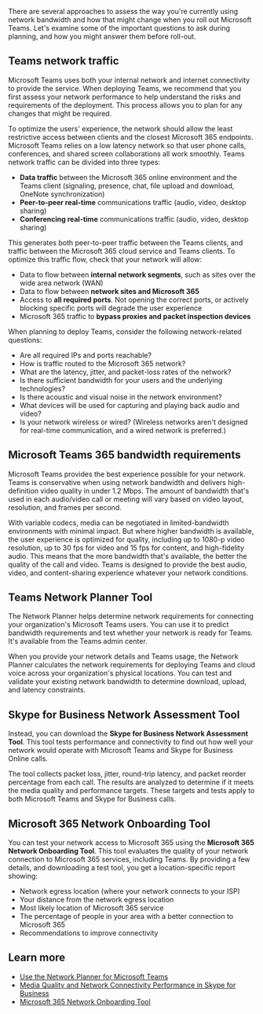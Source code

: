 There are several approaches to assess the way you're currently using network bandwidth and how that might change when you roll out Microsoft Teams. Let's examine some of the important questions to ask during planning, and how you might answer them before roll-out.

## Teams network traffic

Microsoft Teams uses both your internal network and internet connectivity to provide the service. When deploying Teams, we recommend that you first assess your network performance to help understand the risks and requirements of the deployment. This process allows you to plan for any changes that might be required.

To optimize the users' experience, the network should allow the least restrictive access between clients and the closest Microsoft 365 endpoints. Microsoft Teams relies on a low latency network so that user phone calls, conferences, and shared screen collaborations all work smoothly. Teams network traffic can be divided into three types:

- **Data traffic** between the Microsoft 365 online environment and the Teams client (signaling, presence, chat, file upload and download, OneNote synchronization)
- **Peer-to-peer real-time** communications traffic (audio, video, desktop sharing)
- **Conferencing real-time** communications traffic (audio, video, desktop sharing)

This generates both peer-to-peer traffic between the Teams clients, and traffic between the Microsoft 365 cloud service and Teams clients. To optimize this traffic flow, check that your network will allow:

- Data to flow between **internal network segments**, such as sites over the wide area network (WAN)
- Data to flow between **network sites and Microsoft 365**
- Access to **all required ports**. Not opening the correct ports, or actively blocking specific ports will degrade the user experience
- Microsoft 365 traffic to **bypass proxies and packet inspection devices**

When planning to deploy Teams, consider the following network-related questions:

- Are all required IPs and ports reachable?
- How is traffic routed to the Microsoft 365 network?
- What are the latency, jitter, and packet-loss rates of the network?
- Is there sufficient bandwidth for your users and the underlying technologies?
- Is there acoustic and visual noise in the network environment?
- What devices will be used for capturing and playing back audio and video?
- Is your network wireless or wired? (Wireless networks aren't designed for real-time communication, and a wired network is preferred.)

## Microsoft Teams 365 bandwidth requirements

Microsoft Teams provides the best experience possible for your network. Teams is conservative when using network bandwidth and delivers high-definition video quality in under 1.2 Mbps. The amount of bandwidth that's used in each audio/video call or meeting will vary based on video layout, resolution, and frames per second.

With variable codecs, media can be negotiated in limited-bandwidth environments with minimal impact. But where higher bandwidth is available, the user experience is optimized for quality, including up to 1080-p video resolution, up to 30 fps for video and 15 fps for content, and high-fidelity audio. This means that the more bandwidth that's available, the better the quality of the call and video. Teams is designed to provide the best audio, video, and content-sharing experience whatever your network conditions.

## Teams Network Planner Tool

The Network Planner helps determine network requirements for connecting your organization's Microsoft Teams users. You can use it to predict bandwidth requirements and test whether your network is ready for Teams. It's available from the Teams admin center.

When you provide your network details and Teams usage, the Network Planner calculates the network requirements for deploying Teams and cloud voice across your organization's physical locations. You can test and validate your existing network bandwidth to determine download, upload, and latency constraints.

## Skype for Business Network Assessment Tool

Instead, you can download the **Skype for Business Network Assessment Tool**. This tool tests  performance and  connectivity to find out how well your network would operate with Microsoft Teams and Skype for Business Online calls.

The tool collects packet loss, jitter, round-trip latency, and packet reorder percentage from each call. The results are analyzed to determine if it meets the media quality and performance targets. These targets and tests apply to both Microsoft Teams and Skype for Business calls.

## Microsoft 365 Network Onboarding Tool

You can test your network access to Microsoft 365 using the **Microsoft 365 Network Onboarding Tool**. This tool evaluates the quality of your network connection to Microsoft 365 services, including Teams. By providing a few details, and downloading a test tool, you get a location-specific report showing:

- Network egress location (where your network connects to your ISP)
- Your distance from the network egress location
- Most likely location of Microsoft 365 service
- The percentage of people in your area with a better connection to Microsoft 365
- Recommendations to improve connectivity

## Learn more

- [Use the Network Planner for Microsoft Teams](https://docs.microsoft.com/microsoftteams/network-planner)
- [Media Quality and Network Connectivity Performance in Skype for Business](https://docs.microsoft.com/SkypeForBusiness/optimizing-your-network/media-quality-and-network-connectivity-performance)
- [Microsoft 365 Network Onboarding Tool](https://connectivity.office.com/)